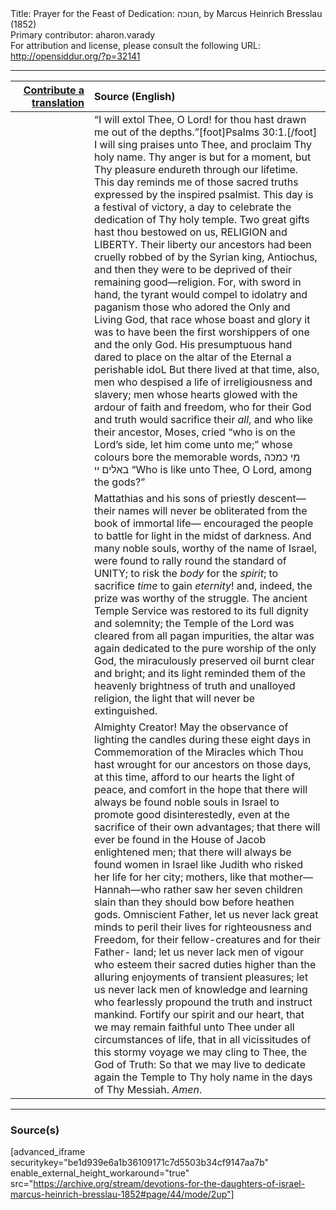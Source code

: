 <html>
<head></head>
<body>
Title: Prayer for the Feast of Dedication: חנוכה, by Marcus Heinrich Bresslau (1852)<br />
Primary contributor: aharon.varady<br />
For attribution and license, please consult the following URL: <a href="http://opensiddur.org/?p=32141">http://opensiddur.org/?p=32141</a>
<p />
<hr />

<table style="margin-left: auto;margin-right: auto;" class="draggable">
<thead><tr><th id="x" style="text-align: right;"><a href="/contributing/upload/">Contribute a translation</a></th><th style="text-align: left;">Source (English)</th></tr></thead>
<tbody>
<tr><td style="vertical-align:top;" width="25%">
<div class="liturgy"><span lang="he">

</span></div></td>
 
<td style="vertical-align:top;">
<div class="english">
“I will extol Thee, O Lord! for thou hast drawn me out of the depths.”[foot]Psalms 30:1.[/foot] I will sing praises unto Thee, and proclaim Thy holy name. Thy anger is but for a moment, but Thy pleasure endureth through our lifetime. This day reminds me of those sacred truths expressed by the inspired psalmist. This day is a festival of victory, a day to celebrate the dedication of Thy holy temple. Two great gifts hast thou bestowed on us, RELIGION and LIBERTY. Their liberty our ancestors had been cruelly robbed of by the Syrian king, Antiochus, and then they were to be deprived of their remaining good—religion. For, with sword in hand, the tyrant would compel to idolatry and paganism those who adored the Only and Living God, that race whose boast and glory it was to have been the first worshippers of one and the only God. His presumptuous hand dared to place on the altar of the Eternal a perishable idoL But there lived at that time, also, men who despised a life of irreligiousness and slavery; men whose hearts glowed with the ardour of faith and freedom, who for their God and truth would sacrifice their <em>all</em>, and who like their ancestor, Moses, cried “who is on the Lord’s side, let him come unto me;” whose colours bore the memorable words, <span class="hebrew">מי כמכה באלים יי</span> “Who is like unto Thee, O Lord, among the gods?” 
</div></td></tr>


<tr><td style="vertical-align:top;">
<div class="liturgy"><span lang="he">

</span></div></td>
 
<td style="vertical-align:top;">
<div class="english">
Mattathias and his sons of priestly descent—their names will never be obliterated from the book of immortal life— encouraged the people to battle for light in the midst of darkness. And many noble souls, worthy of the name of Israel, were found to rally round the standard of UNITY; to risk the <em>body</em> for the <em>spirit</em>; to sacrifice <em>time</em> to gain <em>eternity</em>! and, indeed, the prize was worthy of the struggle. The ancient Temple Service was restored to its full dignity and solemnity; the Temple of the Lord was cleared from all pagan impurities, the altar was again dedicated to the pure worship of the only God, the miraculously preserved oil burnt clear and bright; and its light reminded them of the heavenly brightness of truth and unalloyed religion, the light that will never be extinguished. 
</div></td></tr>


<tr><td style="vertical-align:top;">
<div class="liturgy"><span lang="he">

</span></div></td>
 
<td style="vertical-align:top;">
<div class="english">
Almighty Creator! May the observance of lighting the candles during these eight days in Commemoration of the Miracles which Thou hast wrought for our ancestors on those days, at this time, afford to our hearts the light of peace, and comfort in the hope that there will always be found noble souls in Israel to promote good disinterestedly, even at the sacrifice of their own advantages; that there will ever be found in the House of Jacob enlightened men; that there will always be found women in Israel like Judith who risked her life for her city; mothers, like that mother— Hannah—who rather saw her seven children slain than they should bow before heathen gods. Omniscient Father, let us never lack great minds to peril their lives for righteousness and Freedom, for their fellow-creatures and for their Father- land; let us never lack men of vigour who esteem their sacred duties higher than the alluring enjoyments of transient pleasures; let us never lack men of knowledge and learning who fearlessly propound the truth and instruct mankind. Fortify our spirit and our heart, that we may remain faithful unto Thee under all circumstances of life, that in all vicissitudes of this stormy voyage we may cling to Thee, the God of Truth: So that we may live to dedicate again the Temple to Thy holy name in the days of Thy Messiah.  <em>Amen</em>.
</div></td></tr>
</tbody></table>

<hr />

<h3>Source(s)</h3>

[advanced_iframe securitykey="be1d939e6a1b36109171c7d5503b34cf9147aa7b" enable_external_height_workaround="true" src="https://archive.org/stream/devotions-for-the-daughters-of-israel-marcus-heinrich-bresslau-1852#page/44/mode/2up"]

&nbsp;
</body>
</html>